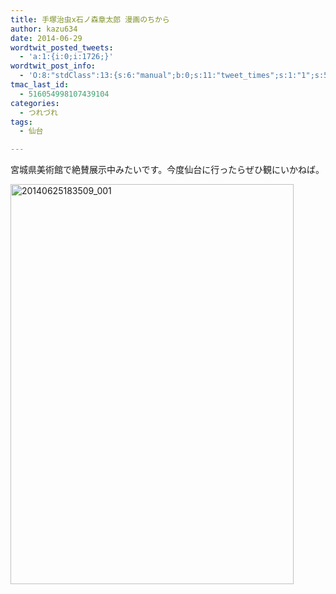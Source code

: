 ```yaml
---
title: 手塚治虫x石ノ森章太郎 漫画のちから
author: kazu634
date: 2014-06-29
wordtwit_posted_tweets:
  - 'a:1:{i:0;i:1726;}'
wordtwit_post_info:
  - 'O:8:"stdClass":13:{s:6:"manual";b:0;s:11:"tweet_times";s:1:"1";s:5:"delay";s:1:"0";s:7:"enabled";s:1:"1";s:10:"separation";i:60;s:7:"version";s:3:"3.6";s:14:"tweet_template";b:0;s:6:"status";i:2;s:6:"result";a:0:{}s:13:"tweet_counter";i:2;s:13:"tweet_log_ids";a:1:{i:0;i:1726;}s:9:"hash_tags";a:0:{}s:8:"accounts";a:1:{i:0;s:7:"kazu634";}}'
tmac_last_id:
  - 516054998107439104
categories:
  - つれづれ
tags:
  - 仙台

---
```

宮城県美術館で絶賛展示中みたいです。今度仙台に行ったらぜひ観にいかねば。

<a href="https://www.flickr.com/photos/42332031@N02/14502503514" onclick="__gaTracker('send', 'event', 'outbound-article', 'https://www.flickr.com/photos/42332031@N02/14502503514', '');" title="20140625183509_001 by Kazuhiro MUSASHI, on Flickr"><img class="aligncenter" src="https://farm4.staticflickr.com/3850/14502503514_1c7f1c4c60_z.jpg" alt="20140625183509_001" width="453" height="640" /></a>
